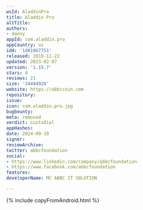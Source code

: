 ```yaml
---
wsId: AladdinPro
title: Aladdin Pro
altTitle: 
authors:
- danny
appId: com.aladdin.pro
appCountry: us
idd: '1481967751'
released: 2019-11-22
updated: 2023-02-07
version: '1.15.7'
stars: 4
reviews: 21
size: '24444928'
website: https://abbccoin.com
repository: 
issue: 
icon: com.aladdin.pro.jpg
bugbounty: 
meta: removed
verdict: custodial
appHashes: 
date: 2024-09-10
signer: 
reviewArchive: 
twitter: abbcfoundation
social:
- https://www.linkedin.com/company/abbcfoundation
- https://www.facebook.com/abbcfoundation
features: 
developerName: MC ABBC IT SOLUTION

---
```


{% include copyFromAndroid.html %}